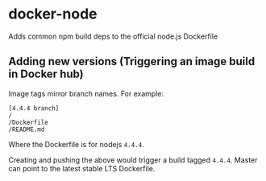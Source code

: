 # docker-node
Adds common npm build deps to the official node.js Dockerfile

## Adding new versions (Triggering an image build in Docker hub)
Image tags mirror branch names.  For example:

```
[4.4.4 branch]
/
/Dockerfile
/README.md
```
Where the Dockerfile is for nodejs `4.4.4`.

Creating and pushing the above would trigger a build tagged `4.4.4`.  Master can point to the latest stable LTS Dockerfile.
